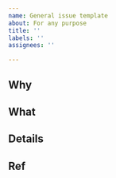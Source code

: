```yaml
---
name: General issue template
about: For any purpose
title: ''
labels: ''
assignees: ''

---
```


## Why
<!-- その対応は何のために必要ですか？ -->
## What
<!-- 対応したことを明記 -->
## Details
<!-- 詳細が必要なら記載してください -->
## Ref
<!-- Issueなど、参考にして欲しい情報を明記してください -->
